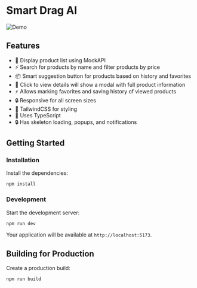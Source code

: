 # Smart Drag AI

![Demo](./public/demo.png)

## Features

- 🚀 Display product list using MockAPI
- ⚡️ Search for products by name and filter products by price
- 📦 Smart suggestion button for products based on history and favorites
- 🔄 Click to view details will show a modal with full product information
- ⚡️ Allows marking favorites and saving history of viewed products
- 🔒 Responsive for all screen sizes
- 🎉 TailwindCSS for styling
- 🚀 Uses TypeScript
- 🔒 Has skeleton loading, popups, and notifications

## Getting Started

### Installation

Install the dependencies:

```bash
npm install
```

### Development

Start the development server:

```bash
npm run dev
```

Your application will be available at `http://localhost:5173`.

## Building for Production

Create a production build:

```bash
npm run build
```
